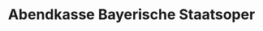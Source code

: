 ---
title: "Abendkasse Bayerische Staatsoper"
url: /muenchen/abendkasse-bayerische-staatsoper/
shop: Tickets
---